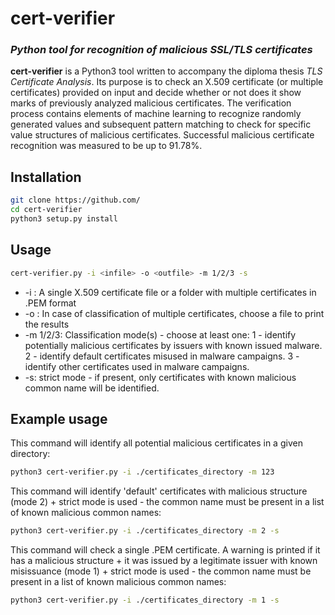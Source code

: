 # cert-verifier
### _Python tool for recognition of malicious SSL/TLS certificates_

**cert-verifier** is a Python3 tool written to accompany the diploma thesis _TLS Certificate Analysis_. Its purpose is to check an X.509 certificate (or multiple certificates) provided on input and decide whether or not does it show marks of previously analyzed malicious certificates. The verification process contains elements of machine learning to recognize randomly generated values and subsequent pattern matching to check for specific value structures of malicious certificates. Successful malicious certificate recognition was measured to be up to 91.78%.

## Installation
```sh
git clone https://github.com/
cd cert-verifier
python3 setup.py install
```
## Usage
```sh
cert-verifier.py -i <infile> -o <outfile> -m 1/2/3 -s
```
* -i <infile>: A single X.509 certificate file or a folder with multiple certificates in .PEM format
* -o <outfile>: In case of classification of multiple certificates, choose a file to print the results
* -m  <mode> 1/2/3: Classification mode(s) - choose at least one:
	1 - identify potentially malicious certificates by issuers with known issued malware.
	2 - identify default certificates misused in malware campaigns.
	3 - identify other certificates used in malware campaigns.
* -s: strict mode - if present, only certificates with known malicious common name will be identified.

## Example usage
This command will identify all potential malicious certificates in a given directory:
```sh
python3 cert-verifier.py -i ./certificates_directory -m 123
```
This command will identify 'default' certificates with malicious structure (mode 2) + strict mode is used - the common name must be present in a list of known malicious common names:
```sh
python3 cert-verifier.py -i ./certificates_directory -m 2 -s
```
This command will check a single .PEM certificate. A warning is printed if it has a malicious structure + it was issued by a legitimate issuer with known misissuance (mode 1) + strict mode is used -  the common name must be present in a list of known malicious common names:
```sh
python3 cert-verifier.py -i ./certificates_directory -m 1 -s
```